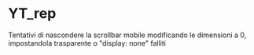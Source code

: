 # YT_rep
Tentativi di nascondere la scrollbar mobile modificando le dimensioni a 0, impostandola trasparente o "display: none" falliti
